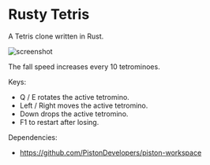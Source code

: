 # Rusty Tetris

A Tetris clone written in Rust. 

![screenshot](rustytetris.png?raw=true)


The fall speed increases every 10 tetrominoes.

Keys:
- Q / E rotates the active tetromino.
- Left / Right moves the active tetromino.
- Down drops the active tetromino.
- F1 to restart after losing.

Dependencies:
- https://github.com/PistonDevelopers/piston-workspace